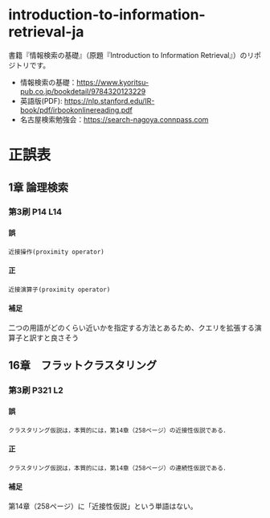 # introduction-to-information-retrieval-ja
書籍『情報検索の基礎』（原題『Introduction to Information Retrieval』）のリポジトリです。

* 情報検索の基礎：https://www.kyoritsu-pub.co.jp/bookdetail/9784320123229
* 英語版(PDF): https://nlp.stanford.edu/IR-book/pdf/irbookonlinereading.pdf
* 名古屋検索勉強会：https://search-nagoya.connpass.com

# 正誤表

## 1章 論理検索

### 第3刷 P14 L14

#### 誤
```
近接操作(proximity operator)
```

#### 正
```
近接演算子(proximity operator)
```

#### 補足
二つの用語がどのくらい近いかを指定する方法とあるため、クエリを拡張する演算子と訳すと良さそう


## 16章　フラットクラスタリング

### 第3刷 P321 L2

#### 誤
```
クラスタリング仮説は，本質的には，第14章（258ページ）の近接性仮説である．
```

#### 正
```
クラスタリング仮説は，本質的には，第14章（258ページ）の連続性仮説である．
```

#### 補足
第14章（258ページ）に「近接性仮説」という単語はない。
